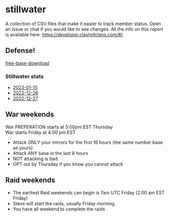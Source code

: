 # stillwater

A collection of CSV files that make it easier to track member status. Open an issue or chat if you would like to see changes. All the info on this report is available here: https://developer.clashofclans.com/#/

## Defense!
[free-base-download](https://www.youtube.com/redirect?event=video_description&redir_token=QUFFLUhqa0JPSzhIQWU3c21nOGZJLU5iT0NTU29sZGdRd3xBQ3Jtc0ttVGN0Z3g5RG1LbHh1aDdNbnk4MzZKV0JNWC1weWVBMDdLdTZHYWZtN2tQckRLWi1TVk1FeGZxWG9uOEFUd3cyOFlBMHlUS2ZpdGpZeVVKTTVYbW5oemd3VmNsalpvRFVpaGVfVXYxQ2tiRVZfdFZETQ&q=https%3A%2F%2Flink.clashofclans.com%2Fen%3Faction%3DOpenLayout%26id%3DTH14%253AHV%253AAAAAAQAAAAI84ugcrucugvt-inmk0czd%26fbclid%3DIwAR0KzUATfYyKhPwz5KDnE_8Dz5WkPJxCOqg32nSAcxxlMEZt5xuBNESC6B8&v=DExmXd5fK8E)

### Stillwater stats
- [2023-01-15](https://github.com/bonzibonzabi/stillwater/blob/main/2023-01-15.csv)
- [2022-12-26](https://github.com/bonzibonzabi/stillwater/blob/main/2022-12-26.csv)
- [2022-12-27](https://github.com/bonzibonzabi/stillwater/blob/main/2022-12-27.csv)


## War weekends
War PREPERATION starts at 5:00pm EST Thursday  
War starts Friday at 4:00 pm EST
- Attack ONLY your mirrors for the first 16 hours (the same number base as yours)
- Attack ANY base in the last 8 hours
- NOT attacking is bad. 
- OPT out by Thursday if you know you cannot attack
  
## Raid weekends
- The eariliest Raid weekends can begin is 7am UTC Friday (2:00 am EST Friday)
- Steve will start the raids, usually Friday morning. 
- You have all weekend to complete the raids

